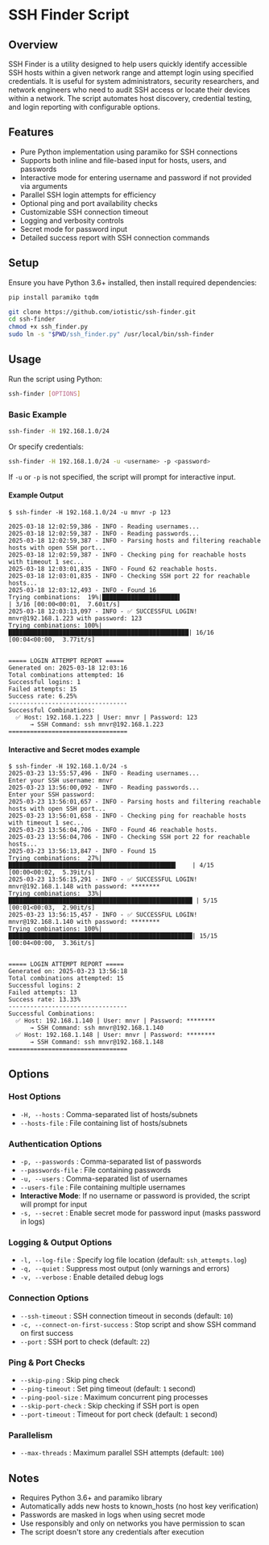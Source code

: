 # SSH Finder Script

## Overview

SSH Finder is a utility designed to help users quickly identify accessible SSH hosts within a given network range and attempt login using specified credentials. It is useful for system administrators, security researchers, and network engineers who need to audit SSH access or locate their devices within a network. The script automates host discovery, credential testing, and login reporting with configurable options.

## Features

- Pure Python implementation using paramiko for SSH connections
- Supports both inline and file-based input for hosts, users, and passwords
- Interactive mode for entering username and password if not provided via arguments
- Parallel SSH login attempts for efficiency
- Optional ping and port availability checks
- Customizable SSH connection timeout
- Logging and verbosity controls
- Secret mode for password input
- Detailed success report with SSH connection commands

## Setup

Ensure you have Python 3.6+ installed, then install required dependencies:

```sh
pip install paramiko tqdm

git clone https://github.com/iotistic/ssh-finder.git
cd ssh-finder
chmod +x ssh_finder.py
sudo ln -s "$PWD/ssh_finder.py" /usr/local/bin/ssh-finder
```

## Usage

Run the script using Python:

```sh
ssh-finder [OPTIONS]
```

### Basic Example

```sh
ssh-finder -H 192.168.1.0/24
```

Or specify credentials:

```sh
ssh-finder -H 192.168.1.0/24 -u <username> -p <password>
```

If `-u` or `-p` is not specified, the script will prompt for interactive input.

#### Example Output

```
$ ssh-finder -H 192.168.1.0/24 -u mnvr -p 123

2025-03-18 12:02:59,386 - INFO - Reading usernames...
2025-03-18 12:02:59,387 - INFO - Reading passwords...
2025-03-18 12:02:59,387 - INFO - Parsing hosts and filtering reachable hosts with open SSH port...
2025-03-18 12:02:59,387 - INFO - Checking ping for reachable hosts with timeout 1 sec...
2025-03-18 12:03:01,835 - INFO - Found 62 reachable hosts.
2025-03-18 12:03:01,835 - INFO - Checking SSH port 22 for reachable hosts...
2025-03-18 12:03:12,493 - INFO - Found 16
Trying combinations:  19%|█████████████████████▌                             | 3/16 [00:00<00:01,  7.60it/s]
2025-03-18 12:03:13,097 - INFO - ✅ SUCCESSFUL LOGIN! mnvr@192.168.1.223 with password: 123
Trying combinations: 100%|██████████████████████████████████████████████████| 16/16 [00:04<00:00,  3.77it/s]


===== LOGIN ATTEMPT REPORT =====
Generated on: 2025-03-18 12:03:16
Total combinations attempted: 16
Successful logins: 1
Failed attempts: 15
Success rate: 6.25%
---------------------------------
Successful Combinations:
  ✅ Host: 192.168.1.223 | User: mnvr | Password: 123
      → SSH Command: ssh mnvr@192.168.1.223
=================================
```

#### Interactive and Secret modes example

```
$ ssh-finder -H 192.168.1.0/24 -s
2025-03-23 13:55:57,496 - INFO - Reading usernames...
Enter your SSH username: mnvr
2025-03-23 13:56:00,092 - INFO - Reading passwords...
Enter your SSH password:
2025-03-23 13:56:01,657 - INFO - Parsing hosts and filtering reachable hosts with open SSH port...
2025-03-23 13:56:01,658 - INFO - Checking ping for reachable hosts with timeout 1 sec...
2025-03-23 13:56:04,706 - INFO - Found 46 reachable hosts.
2025-03-23 13:56:04,706 - INFO - Checking SSH port 22 for reachable hosts...
2025-03-23 13:56:13,847 - INFO - Found 15
Trying combinations:  27%|██████████████████████████████████████████████▍    | 4/15 [00:00<00:02,  5.39it/s]
2025-03-23 13:56:15,291 - INFO - ✅ SUCCESSFUL LOGIN! mnvr@192.168.1.148 with password: ********
Trying combinations:  33%|███████████████████████████████████████████████████ | 5/15 [00:01<00:03,  2.90it/s]
2025-03-23 13:56:15,457 - INFO - ✅ SUCCESSFUL LOGIN! mnvr@192.168.1.140 with password: ********
Trying combinations: 100%|███████████████████████████████████████████████████| 15/15 [00:04<00:00,  3.36it/s]


===== LOGIN ATTEMPT REPORT =====
Generated on: 2025-03-23 13:56:18
Total combinations attempted: 15
Successful logins: 2
Failed attempts: 13
Success rate: 13.33%
---------------------------------
Successful Combinations:
  ✅ Host: 192.168.1.140 | User: mnvr | Password: ********
      → SSH Command: ssh mnvr@192.168.1.140
  ✅ Host: 192.168.1.148 | User: mnvr | Password: ********
      → SSH Command: ssh mnvr@192.168.1.148
=================================
```

## Options

### Host Options

- `-H, --hosts` : Comma-separated list of hosts/subnets
- `--hosts-file` : File containing list of hosts/subnets

### Authentication Options

- `-p, --passwords` : Comma-separated list of passwords
- `--passwords-file` : File containing passwords
- `-u, --users` : Comma-separated list of usernames
- `--users-file` : File containing multiple usernames
- **Interactive Mode**: If no username or password is provided, the script will prompt for input
- `-s, --secret` : Enable secret mode for password input (masks password in logs)

### Logging & Output Options

- `-l, --log-file` : Specify log file location (default: `ssh_attempts.log`)
- `-q, --quiet` : Suppress most output (only warnings and errors)
- `-v, --verbose` : Enable detailed debug logs

### Connection Options

- `--ssh-timeout` : SSH connection timeout in seconds (default: `10`)
- `-c, --connect-on-first-success` : Stop script and show SSH command on first success
- `--port` : SSH port to check (default: `22`)

### Ping & Port Checks

- `--skip-ping` : Skip ping check
- `--ping-timeout` : Set ping timeout (default: `1` second)
- `--ping-pool-size` : Maximum concurrent ping processes
- `--skip-port-check` : Skip checking if SSH port is open
- `--port-timeout` : Timeout for port check (default: `1` second)

### Parallelism

- `--max-threads` : Maximum parallel SSH attempts (default: `100`)

## Notes

- Requires Python 3.6+ and paramiko library
- Automatically adds new hosts to known_hosts (no host key verification)
- Passwords are masked in logs when using secret mode
- Use responsibly and only on networks you have permission to scan
- The script doesn't store any credentials after execution

